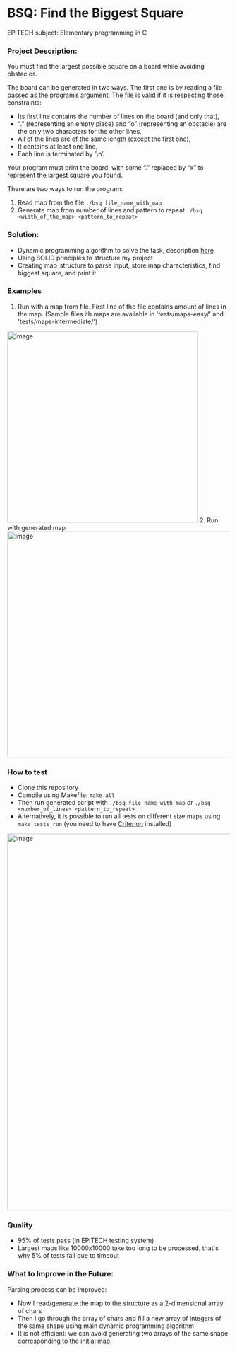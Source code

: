 
# BSQ: Find the Biggest Square
EPITECH subject: Elementary programming in C
### Project Description:
You must find the largest possible square on a board while avoiding obstacles.

The board can be generated in two ways. The first one is by reading a file passed as the program’s argument. The file is valid if it is respecting those constraints:

- Its first line contains the number of lines on the board (and only that),
- “.” (representing an empty place) and “o” (representing an obstacle) are the only two characters for the other lines,
- All of the lines are of the same length (except the first one),
- It contains at least one line,
- Each line is terminated by ‘\n’.

Your program must print the board, with some “.” replaced by “x” to represent the largest square you found.

There are two ways to run the program:
1. Read map from the file `./bsq file_name_with_map`
2. Generate map from number of lines and pattern to repeat `./bsq <width_of_the_map> <pattern_to_repeat>`

### Solution:
- Dynamic programming algorithm to solve the task, description [here](https://stackoverflow.com/questions/20335427/most-efficient-algorithm-to-find-the-biggest-square-in-a-two-dimension-map)
- Using SOLID principles to structure my project
- Creating map_structure to parse input, store map characteristics, find biggest square, and print it

### Examples
1. Run with a map from file. First line of the file contains amount of lines in the map. (Sample files ith maps are available in 'tests/maps-easy/' and 'tests/maps-intermediate/')
<img width="432" alt="image" src="https://user-images.githubusercontent.com/90262631/226178726-a0848993-d417-486f-947d-fa370a24380e.png">
2. Run with generated map
<img width="511" alt="image" src="https://user-images.githubusercontent.com/90262631/226178914-17f689d3-de92-4a3e-9315-c708291d144e.png">

### How to test
- Clone this repository
- Compile using Makefile:  `make all`
- Then run generated script with `./bsq file_name_with_map` or `./bsq <number_of_lines> <pattern_to_repeat>`
- Alternatively, it is possible to run all tests on different size maps using `make tests_run` (you need to have [Criterion](https://criterion.readthedocs.io/en/master/) installed)
<img width="852" alt="image" src="https://user-images.githubusercontent.com/90262631/226179103-dd9cd294-f11e-4c26-8489-65dace01eb60.png">


### Quality
- 95% of tests pass (in EPITECH testing system)
- Largest maps like 10000x10000 take too long to be processed, that's why 5% of tests fail due to timeout

### What to Improve in the Future:
Parsing process can be improved:
- Now I read/generate the map to the structure as a 2-dimensional array of chars
- Then I go through the array of chars and fill a new array of integers of the same shape using main dynamic programming algorithm
- It is not efficient: we can avoid generating two arrays of the same shape corresponding to the initial map.
